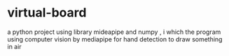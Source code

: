 # virtual-board
a python project  using library mideapipe and numpy , i which the program using computer vision by mediapipe for hand detection to draw something in air 
